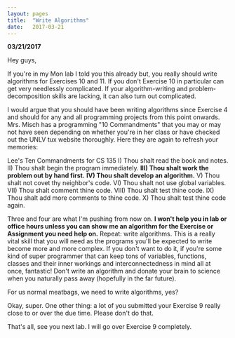 ```yaml
---
layout: pages
title:  "Write Algorithms"
date:   2017-03-21
---
```


**03/21/2017**

Hey guys,

If you're in my Mon lab I told you this already but, you really should write algorithms for Exercises 10 and 11.
If you don't Exercise 10 in particular can get very needlessly complicated. If your algorithm-writing and problem-decomposition
skills are lacking, it can also turn out complicated.

I would argue that you should have been writing algorithms since Exercise 4 and should for any and all programming projects
from this point onwards. Mrs. Misch has a programming "10 Commandments" that you may or may not have seen depending on whether you're
in her class or have checked out the UNLV tux website thoroughly. Here they are again to refresh your memories:

Lee's Ten Commandments for CS 135
I) Thou shalt read the book and notes.
II) Thou shalt begin the program immediately.
**III) Thou shalt work the problem out by hand first.**
**IV) Thou shalt develop an algorithm.**
V) Thou shalt not covet thy neighbor's code.
VI) Thou shalt not use global variables.
VII) Thou shalt comment thine code.
VIII) Thou shalt test thine code.
IX) Thou shalt add more comments to thine code.
X) Thou shalt test thine code again.

Three and four are what I'm pushing from now on. **I won't help you in lab or office hours unless you can show me an algorithm
for the Exercise or Assignment you need help on.** Repeat: write algorithms. This is a really vital skill that you will need 
as the programs you'll be expected to write become more and more complex. If you don't want to do it, if you're some kind of 
super programmer that can keep tons of variables, functions, classes and their inner workings and interconnectedness in mind 
all at once, fantastic! Don't write an algorithm and donate your brain to science when you naturally pass away (hopefully in
the far future).

For us normal meatbags, we need to write algorithms, yes?

Okay, super. One other thing: a lot of you submitted your Exercise 9 really close to or over the due time.
Please don't do that.

That's all, see you next lab. I will go over Exercise 9 completely.

